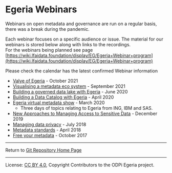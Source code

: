 <!-- SPDX-License-Identifier: CC-BY-4.0 -->
<!-- Copyright Contributors to the ODPi Egeria project 2020. -->

# Egeria Webinars

Webinars on open metadata and governance are run on a regular basis, there was a break during the pandemic. 

Each webinar focuses on a specific audience or issue.  The material for our webinars is stored below
along with links to the recordings.  
For the webinars being planned see page [https://wiki.lfaidata.foundation/display/EG/Egeria+Webinar+program](https://wiki.lfaidata.foundation/display/EG/Egeria+Webinar+program)

Please check the calendar has the latest confirmed Webinar information 

* [Valye of Egeria](October-2021) - October 2021
* [Visualising a metadata eco system](september-2021) - September 2021 
* [Building a governed data lake with Egeria](june-2020) - June 2020
* [Building a Data Catalog with Egeria](april-2020) - April 2020
* [Egeria virtual metadata show](march-2020) - March 2020
  * Three days of topics relating to Egeria from ING, IBM and SAS.
* [New Approaches to Managing Access to Sensitive Data](december-2019) - December 2019
* [Managing data privacy](july-2018) - July 2018
* [Metadata standards](april-2018) - April 2018
* [Free your metadata](october-2017) - October 2017

----
Return to [Git Repository Home Page](..)

----
License: [CC BY 4.0](https://creativecommons.org/licenses/by/4.0/),
Copyright Contributors to the ODPi Egeria project.

